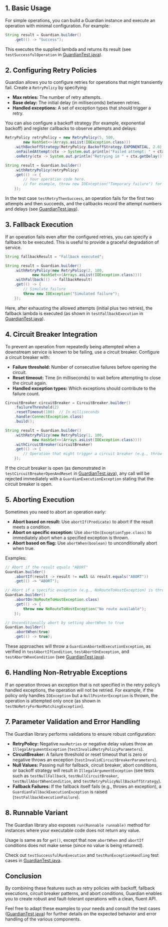 ## 1. Basic Usage

For simple operations, you can build a Guardian instance and execute an operation with minimal configuration. For example:

```java
String result = Guardian.builder()
    .get(() -> "Success");
```

This executes the supplied lambda and returns its result (see `testSuccessfulOperation` in [GuardianTest.java](src/test/java/com/freakynit/guardian/GuardianTest.java)).

## 2. Configuring Retry Policies

Guardian allows you to configure retries for operations that might transiently fail. Create a `RetryPolicy` by specifying:
- **Max retries:** The number of retry attempts.
- **Base delay:** The initial delay (in milliseconds) between retries.
- **Handled exceptions:** A set of exception types that should trigger a retry.

You can also configure a backoff strategy (for example, exponential backoff) and register callbacks to observe attempts and delays:

```java
RetryPolicy retryPolicy = new RetryPolicy(5, 500, 
        new HashSet<>(Arrays.asList(IOException.class)))
    .withBackoffStrategy(RetryPolicy.BackoffStrategy.EXPONENTIAL, 2.0)
    .onFailedAttempt(ctx -> System.out.println("Failed attempt: " + ctx.getAttemptNumber()))
    .onRetry(ctx -> System.out.println("Retrying in " + ctx.getDelay() + "ms"));

String result = Guardian.builder()
    .withRetryPolicy(retryPolicy)
    .get(() -> {
        // Your operation code here.
        // For example, throw new IOException("Temporary failure") for testing.
    });
```

In the test case `testRetryThenSuccess`, an operation fails for the first two attempts and then succeeds, and the callbacks record the attempt numbers and delays (see [GuardianTest.java](src/test/java/com/freakynit/guardian/GuardianTest.java)).

## 3. Fallback Execution

If an operation fails even after the configured retries, you can specify a fallback to be executed. This is useful to provide a graceful degradation of service.

```java
String fallbackResult = "Fallback executed";

String result = Guardian.builder()
    .withRetryPolicy(new RetryPolicy(2, 100, 
            new HashSet<>(Arrays.asList(IOException.class))))
    .withFallback(() -> fallbackResult)
    .get(() -> {
        // Simulate failure
        throw new IOException("Simulated failure");
    });
```

Here, after exhausting the allowed attempts (initial plus two retries), the fallback lambda is executed (as shown in `testFallbackExecution` in [GuardianTest.java](src/test/java/com/freakynit/guardian/GuardianTest.java)).

## 4. Circuit Breaker Integration

To prevent an operation from repeatedly being attempted when a downstream service is known to be failing, use a circuit breaker. Configure a circuit breaker with:
- **Failure threshold:** Number of consecutive failures before opening the circuit.
- **Reset timeout:** Time (in milliseconds) to wait before attempting to close the circuit again.
- **Handled exception types:** Which exceptions should contribute to the failure count.

```java
CircuitBreaker circuitBreaker = CircuitBreaker.builder()
    .failureThreshold(2)
    .resetTimeout(100)  // In milliseconds
    .handle(ConnectException.class)
    .build();

String result = Guardian.builder()
    .withRetryPolicy(new RetryPolicy(1, 100, 
            new HashSet<>(Arrays.asList(IOException.class))))
    .withCircuitBreaker(circuitBreaker)
    .get(() -> {
        // Operation that might trigger a circuit breaker (e.g., throw new ConnectException("Failure"))
    });
```

If the circuit breaker is open (as demonstrated in `testCircuitBreakerOpenAndReset` in [GuardianTest.java](src/test/java/com/freakynit/guardian/GuardianTest.java)), any call will be rejected immediately with a `GuardianExecutionException` stating that the circuit breaker is open.

## 5. Aborting Execution

Sometimes you need to abort an operation early:
- **Abort based on result:** Use `abortIf(Predicate)` to abort if the result meets a condition.
- **Abort on specific exception:** Use `abortOn(ExceptionType.class)` to immediately abort when a specified exception is thrown.
- **Abort based on flag:** Use `abortWhen(boolean)` to unconditionally abort when true.

Examples:

```java
// Abort if the result equals "ABORT"
Guardian.builder()
    .abortIf(result -> result != null && result.equals("ABORT"))
    .get(() -> "ABORT");

// Abort if a specific exception (e.g., NoRouteToHostException) is thrown
Guardian.builder()
    .abortOn(NoRouteToHostException.class)
    .get(() -> {
        throw new NoRouteToHostException("No route available");
    });

// Unconditionally abort by setting abortWhen to true
Guardian.builder()
    .abortWhen(true)
    .get(() -> true);
```

These approaches will throw a `GuardianAbortedExecutionException`, as verified in `testAbortIfCondition`, `testAbortOnException`, and `testAbortWhenCondition` (see [GuardianTest.java](src/test/java/com/freakynit/guardian/GuardianTest.java)).

## 6. Handling Non-Retryable Exceptions

If an operation throws an exception that is not specified in the retry policy’s handled exceptions, the operation will not be retried. For example, if the policy only handles `IOException` but a `NullPointerException` is thrown, the operation is attempted only once (as shown in `testNoRetryForNonMatchingException`).

## 7. Parameter Validation and Error Handling

The Guardian library performs validations to ensure robust configuration:
- **RetryPolicy:** Negative `maxRetries` or negative delay values throw an `IllegalArgumentException` (`testInvalidRetryPolicyParameters`).
- **CircuitBreaker:** A failure threshold or reset timeout that is zero or negative throws an exception (`testInvalidCircuitBreakerParameters`).
- **Null Values:** Passing null for fallback, circuit breaker, abort conditions, or backoff strategy will result in `IllegalArgumentException` (see tests such as `testNullFallback`, `testNullCircuitBreaker`, `testNullAbortWhenCondition`, and `testRetryPolicyNullBackoffStrategy`).
- **Fallback Failures:** If the fallback itself fails (e.g., throws an exception), a `GuardianFallbackExecutionException` is raised (`testFallbackExecutionFailure`).

## 8. Runnable Variant

The Guardian library also exposes `run(Runnable runnable)` method for instances where your executable code does not return any value.

Usage is same as for `get()`, except that now `abortWhen` and `abortIf` conditions does not make sense (since no value is being returned).

Check out `testSuccessfulRunExecution` and `testRunExceptionHandling` test cases in [GuardianTest.java](src/test/java/com/freakynit/guardian/GuardianTest.java).

## Conclusion

By combining these features such as retry policies with backoff, fallback executions, circuit breaker patterns, and abort conditions, Guardian enables you to create robust and fault-tolerant operations with a clean, fluent API.

Feel free to adapt these examples to your needs and consult the test cases ([GuardianTest.java](src/test/java/com/freakynit/guardian/GuardianTest.java)) for further details on the expected behavior and error handling of the various components.